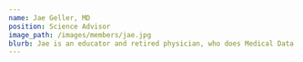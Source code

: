 ```yaml
---
name: Jae Geller, MD
position: Science Advisor
image_path: /images/members/jae.jpg
blurb: Jae is an educator and retired physician, who does Medical Data Science, Digital Health, and is learning Bioinformatics with this amazing group. As an avid hiker, knowledgeable gardener, and medically-trained herbalist, she is very excited that the first project is on Salmonberry. 
---
```

